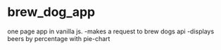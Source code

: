 # brew_dog_app

one page app in vanilla js.
-makes a request to brew dogs api
-displays beers by percentage with pie-chart
